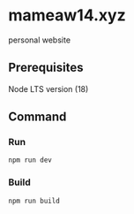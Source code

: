 # mameaw14.xyz

personal website

## Prerequisites

Node LTS version (18)

## Command

### Run

`npm run dev`

### Build

`npm run build`
